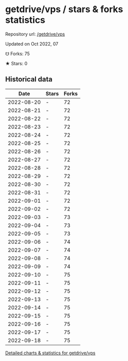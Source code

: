 # getdrive/vps / stars & forks statistics

Repository url: [/getdrive/vps](https://github.com/getdrive/vps)

Updated on Oct 2022, 07

☋ Forks: 75

★ Stars: 0

## Historical data
| Date | Stars | Forks |
|------|-------|-------|
| 2022-08-20 | - | 72 | 
| 2022-08-21 | - | 72 | 
| 2022-08-22 | - | 72 | 
| 2022-08-23 | - | 72 | 
| 2022-08-24 | - | 72 | 
| 2022-08-25 | - | 72 | 
| 2022-08-26 | - | 72 | 
| 2022-08-27 | - | 72 | 
| 2022-08-28 | - | 72 | 
| 2022-08-29 | - | 72 | 
| 2022-08-30 | - | 72 | 
| 2022-08-31 | - | 72 | 
| 2022-09-01 | - | 72 | 
| 2022-09-02 | - | 72 | 
| 2022-09-03 | - | 73 | 
| 2022-09-04 | - | 73 | 
| 2022-09-05 | - | 73 | 
| 2022-09-06 | - | 74 | 
| 2022-09-07 | - | 74 | 
| 2022-09-08 | - | 74 | 
| 2022-09-09 | - | 74 | 
| 2022-09-10 | - | 75 | 
| 2022-09-11 | - | 75 | 
| 2022-09-12 | - | 75 | 
| 2022-09-13 | - | 75 | 
| 2022-09-14 | - | 75 | 
| 2022-09-15 | - | 75 | 
| 2022-09-16 | - | 75 | 
| 2022-09-17 | - | 75 | 
| 2022-09-18 | - | 75 | 


[Detailed charts & statistics for getdrive/vps](https://reviewgithub.com/rep/getdrive/vps)
